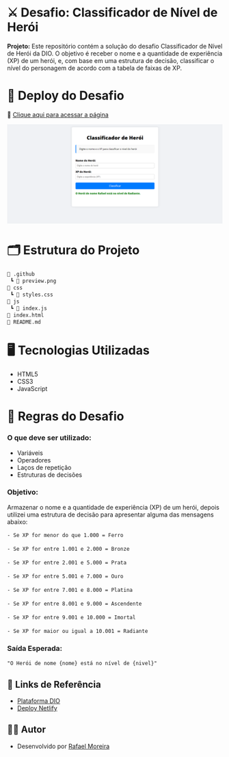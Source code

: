 # ⚔️ Desafio: Classificador de Nível de Herói
**Projeto:** Este repositório contém a solução do desafio Classificador de Nível de Herói da DIO. O objetivo é receber o nome e a quantidade de experiência (XP) de um herói, e, com base em uma estrutura de decisão, classificar o nível do personagem de acordo com a tabela de faixas de XP.

# 🎯 Deploy do Desafio
🔗 [Clique aqui para acessar a página](https://nivel-heroi-dio.netlify.app/)

![Preview da Página](.github/previewI.png)

# 🗂️ Estrutura do Projeto

```
📁 .github
 ┗ 📄 preview.png              
📁 css
 ┗ 📄 styles.css
📁 js
 ┗ 📄 index.js
📄 index.html                 
📄 README.md   
```
# 🖥️ Tecnologias Utilizadas
- HTML5
- CSS3
- JavaScript

# 📌 Regras do Desafio
### O que deve ser utilizado:

- Variáveis
- Operadores
- Laços de repetição
- Estruturas de decisões

### Objetivo:

Armazenar o nome e a quantidade de experiência (XP) de um herói, depois utilizei uma estrutura de decisão para apresentar alguma das mensagens abaixo:

```
- Se XP for menor do que 1.000 = Ferro

- Se XP for entre 1.001 e 2.000 = Bronze

- Se XP for entre 2.001 e 5.000 = Prata

- Se XP for entre 5.001 e 7.000 = Ouro

- Se XP for entre 7.001 e 8.000 = Platina

- Se XP for entre 8.001 e 9.000 = Ascendente

- Se XP for entre 9.001 e 10.000 = Imortal

- Se XP for maior ou igual a 10.001 = Radiante
```
### Saída Esperada:
```
"O Herói de nome {nome} está no nível de {nivel}"
```

## 🔗 Links de Referência

- [Plataforma DIO](https://web.dio.me/)
- [Deploy Netlify](https://nivel-heroi-dio.netlify.app/)

## 👨‍💻 Autor

- Desenvolvido por [Rafael Moreira](https://github.com/RafaeltiMoreira)